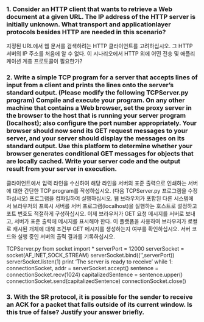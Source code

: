 ### 1. Consider an HTTP client that wants to retrieve a Web document at a given URL. The IP address of the HTTP server is initially unknown. What transport and applicationlayer protocols besides HTTP are needed in this scenario?
지정된 URL에서 웹 문서를 검색하려는 HTTP 클라이언트를 고려하십시오. 그 HTTP 서버의 IP 주소를 처음에 알 수 없다. 이 시나리오에서 HTTP 외에 어떤 전송 및 애플리케이션 계층 프로토콜이 필요한가?
### 2. Write a simple TCP program for a server that accepts lines of input from a client and prints the lines onto the server’s standard output. (Please modify the following TCPServer.py program) Compile and execute your program. On any other machine that contains a Web browser, set the proxy server in the browser to the host that is running your server program (localhost); also configure the port number appropriately. Your browser should now send its GET request messages to your server, and your server should display the messages on its standard output. Use this platform to determine whether your browser generates conditional GET messages for objects that are locally cached. Write your server code and the output result from your server in execution.

클라이언트에서 입력 라인을 수신하여 해당 라인을 서버의 표준 출력으로 인쇄하는 서버에 대한 간단한  TCP program를 작성하십시오. (다음 TCPServer.py 프로그램을 수정하십시오) 프로그램을 컴파일하여 실행하십시오. 웹 브라우저가 포함된 다른 시스템에서 브라우저의 프록시 서버를 서버 프로그램(localhost)을 실행하는 호스트로 설정하고 포트 번호도 적절하게 구성하십시오. 이제 브라우저가 GET 요청 메시지를 서버로 보내고, 서버가 표준 출력에 메시지를 표시해야 한다. 이 플랫폼을 사용하여 브라우저가 로컬로 캐시된 개체에 대해 조건부 GET 메시지를 생성하는지 여부를 확인하십시오. 서버 코드와 실행 중인 서버의 출력 결과를 기록하십시오.

TCPServer.py
from socket import *
serverPort = 12000
serverSocket = socket(AF_INET,SOCK_STREAM)
serverSocket.bind((‘’,serverPort))
serverSocket.listen(1)
print ‘The server is ready to receive’
while 1:
connectionSocket, addr = serverSocket.accept()
sentence = connectionSocket.recv(1024)
capitalizedSentence = sentence.upper()
connectionSocket.send(capitalizedSentence)
connectionSocket.close()

### 3. With the SR protocol, it is possible for the sender to receive an ACK for a packet that falls outside of its current window. Is this true of false? Justify your answer briefly.
